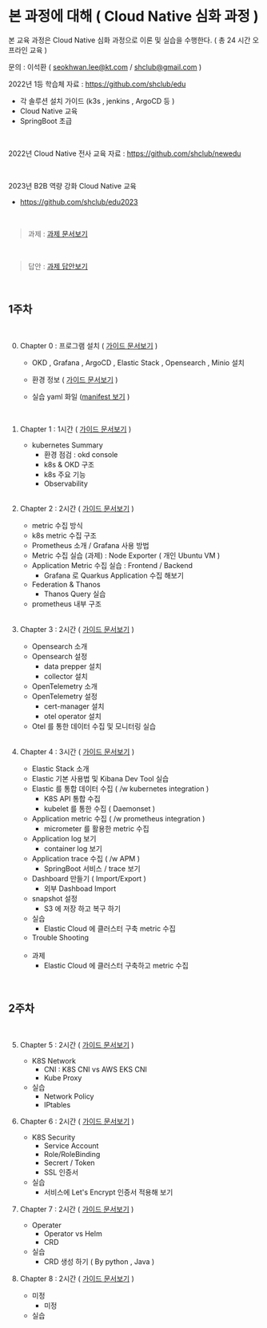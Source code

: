 # 본 과정에 대해  ( Cloud Native 심화 과정 )
 
본 교육 과정은 Cloud Native 심화 과정으로 이론 및 실습을 수행한다. ( 총 24 시간 오프라인 교육 )
 

문의 :  이석환 ( seokhwan.lee@kt.com / shclub@gmail.com )
<br/>

2022년 1등 학습체 자료  : https://github.com/shclub/edu
- 각 솔루션 설치 가이드 (k3s , jenkins , ArgoCD 등 ) 
- Cloud Native 교육
- SpringBoot 초급  

<br/>

2022년 Cloud Native 전사 교육 자료  : https://github.com/shclub/newedu


<br/>

2023년 B2B 역량 강화 Cloud Native 교육
-  https://github.com/shclub/edu2023

<br/>

> 과제 :  [과제 문서보기](https://github.com/shclub/edu2023/blob/master/homework.md)   

<br/>

> 답안 :  [과제 답안보기](https://github.com/shclub/edu_homework/blob/master/homework.md)

<br/>

## 1주차


<br/>


0. Chapter 0 : 프로그램 설치  ( [가이드 문서보기](https://github.com/shclub/edu/blob/master/okd4_install.md) )  

     - OKD , Grafana , ArgoCD , Elastic Stack , Opensearch , Minio 설치


     - 환경 정보  ( [가이드 문서보기](./environment.md) )    
     - 실습 yaml 화일 ([manifest 보기](./manifest) )    

    <br/>

1. Chapter 1 : 1시간  ( [가이드 문서보기](./chapter1.md) )    

     - kubernetes Summary  
       - 환경 점검 : okd console   
       - k8s & OKD 구조   
       - k8s 주요 기능  
       - Observability  

     <br/>

2. Chapter 2 : 2시간  ( [가이드 문서보기](./chapter2.md) )  


     - metric 수집 방식
     - k8s metric 수집 구조
     - Prometheus 소개 / Grafana 사용 방법 
     - Metric 수집 실습 (과제) : Node Exporter ( 개인 Ubuntu VM )
     - Application Metric 수집 실습 :  Frontend / Backend
       - Grafana 로 Quarkus Application 수집 해보기  
     - Federation & Thanos 
       - Thanos Query 실습 
     - prometheus 내부 구조

     <br/>
    
3. Chapter 3 : 2시간  ( [가이드 문서보기](./chapter3.md) )   

     - Opensearch 소개
     - Opensearch 설정
       - data prepper 설치
       - collector 설치
     - OpenTelemetry 소개
     - OpenTelemetry 설정
       - cert-manager 설치
       - otel operator 설치
     - Otel 를 통한 데이터 수집 및 모니터링 실습

     <br/>

4. Chapter 4 : 3시간  ( [가이드 문서보기](./chapter4.md) )  

     - Elastic Stack 소개
     - Elastic 기본 사용법 및 Kibana Dev Tool 실습
     - Elastic 를 통합 데이터 수집 ( /w kubernetes integration )
       - K8S API 통합 수집
       - kubelet 를 통한 수집 ( Daemonset )
     - Application metric 수집 ( /w prometheus integration )
       - micrometer 를 활용한 metric 수집
     - Application log 보기 
       - container log 보기
     - Application trace 수집 ( /w APM )
       - SpringBoot 서비스 / trace 보기
     - Dashboard 만들기 ( Import/Export ) 
       - 외부 Dashboad Import 
     - snapshot 설정  
       - S3 에 저장 하고 복구 하기 
     - 실습   
       - Elastic Cloud 에 클러스터 구축 metric 수집  
     - Trouble Shooting

     <br/>

     - 과제   
       - Elastic Cloud 에 클러스터 구축하고 metric 수집
     

<br/>


## 2주차


<br/>

5. Chapter 5 : 2시간   ( [가이드 문서보기](./chapter5.md) )  

     - K8S Network  
       - CNI : K8S CNI vs AWS EKS CNI
       - Kube Proxy
     - 실습
       - Network Policy
       - IPtables     

6. Chapter 6 : 2시간   ( [가이드 문서보기](./chapter6.md) )  

     - K8S Security  
       - Service Account
       - Role/RoleBinding
       - Secrert / Token
       - SSL 인증서
     - 실습
       - 서비스에 Let's Encrypt 인증서 적용해 보기  

7. Chapter 7 : 2시간   ( [가이드 문서보기](./chapter7.md) )  

     - Operater 
       - Operator vs Helm
       - CRD 
     - 실습
       - CRD 생성 하기  ( By python , Java )


8. Chapter 8 : 2시간   ( [가이드 문서보기](./chapter8.md) )  

     - 미정 
       - 미정
     - 실습


